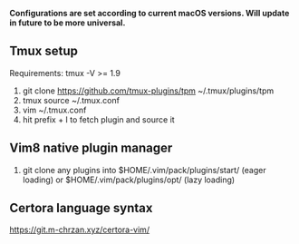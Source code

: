 **Configurations are set according to current macOS versions. Will update in future to be more universal.**

## Tmux setup
Requirements: tmux -V >= 1.9  

1) git clone https://github.com/tmux-plugins/tpm ~/.tmux/plugins/tpm  
2) tmux source ~/.tmux.conf  
3) vim ~/.tmux.conf  
4) hit prefix + I to fetch plugin and source it  

## Vim8 native plugin manager
1) git clone any plugins into $HOME/.vim/pack/plugins/start/ (eager loading) or $HOME/.vim/pack/plugins/opt/ (lazy loading)

## Certora language syntax

https://git.m-chrzan.xyz/certora-vim/

